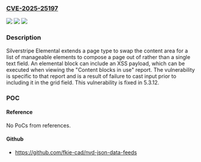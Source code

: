 ### [CVE-2025-25197](https://cve.mitre.org/cgi-bin/cvename.cgi?name=CVE-2025-25197)
![](https://img.shields.io/static/v1?label=Product&message=silverstripe-elemental&color=blue)
![](https://img.shields.io/static/v1?label=Version&message=%3D%20%3E%3D%202.1.2%2C%20%3C%205.3.12%20&color=brighgreen)
![](https://img.shields.io/static/v1?label=Vulnerability&message=CWE-79%3A%20Improper%20Neutralization%20of%20Input%20During%20Web%20Page%20Generation%20('Cross-site%20Scripting')&color=brighgreen)

### Description

Silverstripe Elemental extends a page type to swap the content area for a list of manageable elements to compose a page out of rather than a single text field. An elemental block can include an XSS payload, which can be executed when viewing the "Content blocks in use" report. The vulnerability is specific to that report and is a result of failure to cast input prior to including it in the grid field. This vulnerability is fixed in 5.3.12.

### POC

#### Reference
No PoCs from references.

#### Github
- https://github.com/fkie-cad/nvd-json-data-feeds

